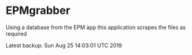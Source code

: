 # EPMgrabber
Using a database from the EPM app this application scrapes the files as required


Latest backup: Sun Aug 25 14:03:01 UTC 2019
